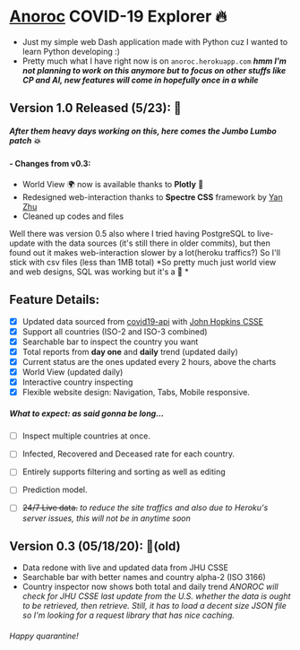 #  [Anoroc](http://anoroc.herokuapp.com/) COVID-19 Explorer :fire:
* Just my simple web Dash application made with Python cuz I wanted to learn Python developing :)
* Pretty much what I have right now is on ```anoroc.herokuapp.com```
***hmm I'm not planning to work on this anymore but to focus on other stuffs like CP and AI, new features will come in hopefully once in a while***
## Version 1.0 Released (5/23): :clap:

 ##### After them heavy days working on this, here comes the Jumbo Lumbo patch   :boom:
 #### - Changes from v0.3:
 - World View   :earth_africa: now is available thanks to **Plotly**   :goat:
 - Redesigned web-interaction thanks to **Spectre CSS** framework by [Yan Zhu](https://github.com/picturepan2/spectre)
- Cleaned up codes and files 

Well there was version 0.5 also where I tried having PostgreSQL to live-update with the data sources (it's still there in older commits), but then found out it makes web-interaction slower by a lot(heroku traffics?) So I'll stick with csv files (less than 1MB total) 
*So pretty much just world view and web designs, SQL was working but it's a :snake: *


## Feature Details:
- [x] Updated data sourced from [covid19-api](covid19-api.org) with [John Hopkins CSSE](https://coronavirus.jhu.edu/map.html)
- [x] Support all countries (ISO-2 and ISO-3 combined)
- [x] Searchable bar to inspect the country you want
- [x] Total reports from **day one** and **daily** trend (updated daily)
- [x] Current status are the ones updated every 2 hours, above the charts
- [x] World View (updated daily)
- [x] Interactive country inspecting 
- [x] Flexible website design: Navigation, Tabs, Mobile responsive. 
##### *What to expect:* as said gonna be long...
- [ ] Inspect multiple countries at once.
- [ ] Infected, Recovered and Deceased rate for each country.
- [ ]  Entirely supports filtering and sorting as well as editing
- [ ]  Prediction model.
- [ ] ~~24/7 Live data.~~  *to reduce the site traffics and also due to Heroku's server issues, this will not be in anytime soon*



## Version 0.3 (05/18/20):  :older_man:(old)
* Data redone with live and updated data from JHU CSSE 
* Searchable bar with better names and country alpha-2 (ISO 3166)
* Country inspector now shows both total and daily trend
*ANOROC will check for JHU CSSE last update from the U.S. whether the data is ought to be retrieved, then retrieve. Still, it has to load a decent size JSON file so I'm looking for a request library that has nice caching.*
###### Happy quarantine!

